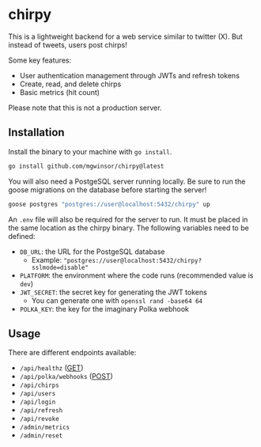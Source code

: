 # chirpy

This is a lightweight backend for a web service similar to twitter (X). But
instead of tweets, users post chirps!

Some key features:
- User authentication management through JWTs and refresh tokens
- Create, read, and delete chirps
- Basic metrics (hit count)

Please note that this is not a production server.

## Installation

Install the binary to your machine with `go install`.

```bash
go install github.com/mgwinsor/chirpy@latest
```

You will also need a PostgeSQL server running locally. Be sure to run the goose
migrations on the database before starting the server!

```bash
goose postgres "postgres://user@localhost:5432/chirpy" up
```

An `.env` file will also be required for the server to run. It must be placed
in the same location as the chirpy binary. The following variables need to be
defined:
- `DB_URL`: the URL for the PostgeSQL database
    - Example: `"postgres://user@localhost:5432/chirpy?sslmode=disable"`
- `PLATFORM`: the environment where the code runs (recommended value is `dev`)
- `JWT_SECRET`: the secret key for generating the JWT tokens
    - You can generate one with `openssl rand -base64 64`
- `POLKA_KEY`: the key for the imaginary Polka webhook

## Usage

There are different endpoints available:

- `/api/healthz` ([GET](./docs/api_endpoints.md#GET-apihealthz))
- `/api/polka/webhooks` ([POST](./docs/api_endpoints.md))
- `/api/chirps`
- `/api/users`
- `/api/login`
- `/api/refresh`
- `/api/revoke`
- `/admin/metrics`
- `/admin/reset`
